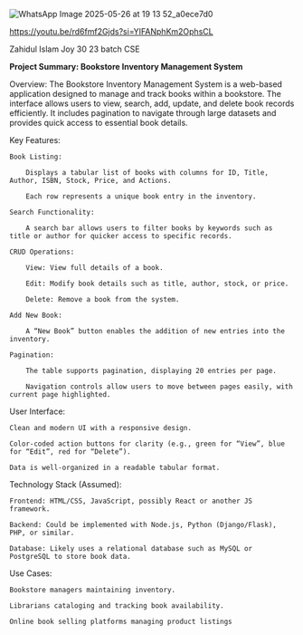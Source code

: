 
![WhatsApp Image 2025-05-26 at 19 13 52_a0ece7d0](https://github.com/user-attachments/assets/0d8a16fd-76fd-4f24-88c8-e250aadab68c)

https://youtu.be/rd6fmf2Gjds?si=YIFANphKm2OphsCL 

Zahidul Islam Joy 30 
23 batch CSE




<b>Project Summary: Bookstore Inventory Management System</b>

Overview:
The Bookstore Inventory Management System is a web-based application designed to manage and track books within a bookstore. The interface allows users to view, search, add, update, and delete book records efficiently. It includes pagination to navigate through large datasets and provides quick access to essential book details.

Key Features:

    Book Listing:

        Displays a tabular list of books with columns for ID, Title, Author, ISBN, Stock, Price, and Actions.

        Each row represents a unique book entry in the inventory.

    Search Functionality:

        A search bar allows users to filter books by keywords such as title or author for quicker access to specific records.

    CRUD Operations:

        View: View full details of a book.

        Edit: Modify book details such as title, author, stock, or price.

        Delete: Remove a book from the system.

    Add New Book:

        A “New Book” button enables the addition of new entries into the inventory.

    Pagination:

        The table supports pagination, displaying 20 entries per page.

        Navigation controls allow users to move between pages easily, with current page highlighted.

User Interface:

    Clean and modern UI with a responsive design.

    Color-coded action buttons for clarity (e.g., green for “View”, blue for “Edit”, red for “Delete”).

    Data is well-organized in a readable tabular format.

Technology Stack (Assumed):

    Frontend: HTML/CSS, JavaScript, possibly React or another JS framework.

    Backend: Could be implemented with Node.js, Python (Django/Flask), PHP, or similar.

    Database: Likely uses a relational database such as MySQL or PostgreSQL to store book data.

Use Cases:

    Bookstore managers maintaining inventory.

    Librarians cataloging and tracking book availability.

    Online book selling platforms managing product listings
